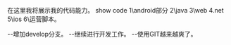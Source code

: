 ﻿在这里我将展示我的代码能力。
show code
1\android部分
2\java
3\web
4\.net
5\ios
6\运营脚本。


--增加develop分支。
--继续进行开发工作。
--使用GIT越来越爽了。